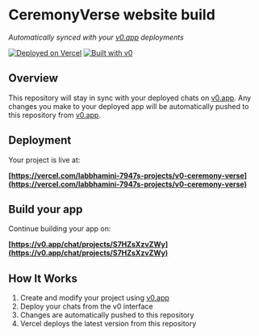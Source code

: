 # CeremonyVerse website build

*Automatically synced with your [v0.app](https://v0.app) deployments*

[![Deployed on Vercel](https://img.shields.io/badge/Deployed%20on-Vercel-black?style=for-the-badge&logo=vercel)](https://vercel.com/labbhamini-7947s-projects/v0-ceremony-verse)
[![Built with v0](https://img.shields.io/badge/Built%20with-v0.app-black?style=for-the-badge)](https://v0.app/chat/projects/S7HZsXzvZWy)

## Overview

This repository will stay in sync with your deployed chats on [v0.app](https://v0.app).
Any changes you make to your deployed app will be automatically pushed to this repository from [v0.app](https://v0.app).

## Deployment

Your project is live at:

**[https://vercel.com/labbhamini-7947s-projects/v0-ceremony-verse](https://vercel.com/labbhamini-7947s-projects/v0-ceremony-verse)**

## Build your app

Continue building your app on:

**[https://v0.app/chat/projects/S7HZsXzvZWy](https://v0.app/chat/projects/S7HZsXzvZWy)**

## How It Works

1. Create and modify your project using [v0.app](https://v0.app)
2. Deploy your chats from the v0 interface
3. Changes are automatically pushed to this repository
4. Vercel deploys the latest version from this repository
